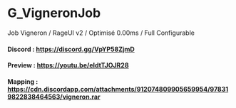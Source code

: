 # G_VigneronJob
Job Vigneron / RageUI v2 / Optimisé 0.00ms / Full Configurable

#### Discord : https://discord.gg/VpYP58ZjmD

#### Preview : https://youtu.be/eIdtTJOJR28

#### Mapping : https://cdn.discordapp.com/attachments/912074809905659954/978319822838464563/vigneron.rar

